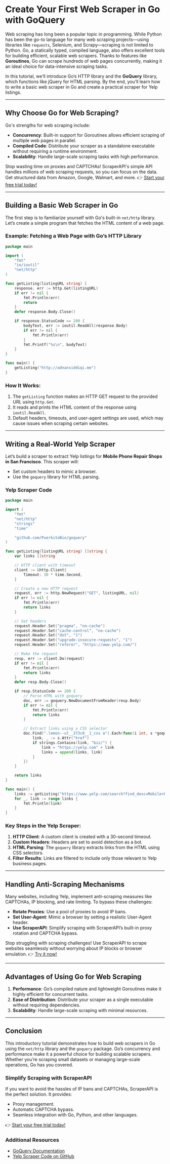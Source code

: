 
# Create Your First Web Scraper in Go with GoQuery

Web scraping has long been a popular topic in programming. While Python has been the go-to language for many web scraping projects—using libraries like `requests`, Selenium, and Scrapy—scraping is not limited to Python. Go, a statically typed, compiled language, also offers excellent tools for building efficient, scalable web scrapers. Thanks to features like **Goroutines**, Go can scrape hundreds of web pages concurrently, making it an ideal choice for data-intensive scraping tasks.

In this tutorial, we’ll introduce Go’s HTTP library and the **GoQuery** library, which functions like jQuery for HTML parsing. By the end, you’ll learn how to write a basic web scraper in Go and create a practical scraper for Yelp listings.

---

## Why Choose Go for Web Scraping?

Go's strengths for web scraping include:

- **Concurrency**: Built-in support for Goroutines allows efficient scraping of multiple web pages in parallel.
- **Compiled Code**: Distribute your scraper as a standalone executable without requiring a runtime environment.
- **Scalability**: Handle large-scale scraping tasks with high performance.

Stop wasting time on proxies and CAPTCHAs! ScraperAPI's simple API handles millions of web scraping requests, so you can focus on the data. Get structured data from Amazon, Google, Walmart, and more. 👉 [Start your free trial today!](https://bit.ly/Scraperapi)

---

## Building a Basic Web Scraper in Go

The first step is to familiarize yourself with Go's built-in `net/http` library. Let’s create a simple program that fetches the HTML content of a web page.

### Example: Fetching a Web Page with Go’s HTTP Library

```go
package main

import (
	"fmt"
	"io/ioutil"
	"net/http"
)

func getListing(listingURL string) {
	response, err := http.Get(listingURL)
	if err != nil {
		fmt.Println(err)
		return
	}
	defer response.Body.Close()

	if response.StatusCode == 200 {
		bodyText, err := ioutil.ReadAll(response.Body)
		if err != nil {
			fmt.Println(err)
		}
		fmt.Printf("%s\n", bodyText)
	}
}

func main() {
	getListing("http://adnansiddiqi.me")
}
```

### How It Works:
1. The `getListing` function makes an HTTP GET request to the provided URL using `http.Get`.
2. It reads and prints the HTML content of the response using `ioutil.ReadAll`.
3. Default headers, timeouts, and user-agent settings are used, which may cause issues when scraping certain websites.

---

## Writing a Real-World Yelp Scraper

Let’s build a scraper to extract Yelp listings for **Mobile Phone Repair Shops in San Francisco**. This scraper will:
- Set custom headers to mimic a browser.
- Use the `goquery` library for HTML parsing.

### Yelp Scraper Code

```go
package main

import (
	"fmt"
	"net/http"
	"strings"
	"time"

	"github.com/PuerkitoBio/goquery"
)

func getListing(listingURL string) []string {
	var links []string

	// HTTP client with timeout
	client := &http.Client{
		Timeout: 30 * time.Second,
	}

	// Create a new HTTP request
	request, err := http.NewRequest("GET", listingURL, nil)
	if err != nil {
		fmt.Println(err)
		return links
	}

	// Set headers
	request.Header.Set("pragma", "no-cache")
	request.Header.Set("cache-control", "no-cache")
	request.Header.Set("dnt", "1")
	request.Header.Set("upgrade-insecure-requests", "1")
	request.Header.Set("referer", "https://www.yelp.com/")

	// Make the request
	resp, err := client.Do(request)
	if err != nil {
		fmt.Println(err)
		return links
	}
	defer resp.Body.Close()

	if resp.StatusCode == 200 {
		// Parse HTML with goquery
		doc, err := goquery.NewDocumentFromReader(resp.Body)
		if err != nil {
			fmt.Println(err)
			return links
		}

		// Extract links using a CSS selector
		doc.Find(".lemon--ul__373c0__1_cxs a").Each(func(i int, s *goquery.Selection) {
			link, _ := s.Attr("href")
			if strings.Contains(link, "biz/") {
				link = "https://yelp.com" + link
				links = append(links, link)
			}
		})
	}

	return links
}

func main() {
	links := getListing("https://www.yelp.com/search?find_desc=Mobile+Phone+Repair&find_loc=San+Francisco%2C+CA")
	for _, link := range links {
		fmt.Println(link)
	}
}
```

### Key Steps in the Yelp Scraper:
1. **HTTP Client**: A custom client is created with a 30-second timeout.
2. **Custom Headers**: Headers are set to avoid detection as a bot.
3. **HTML Parsing**: The `goquery` library extracts links from the HTML using CSS selectors.
4. **Filter Results**: Links are filtered to include only those relevant to Yelp business pages.

---

## Handling Anti-Scraping Mechanisms

Many websites, including Yelp, implement anti-scraping measures like CAPTCHAs, IP blocking, and rate limiting. To bypass these challenges:

- **Rotate Proxies**: Use a pool of proxies to avoid IP bans.
- **Set User-Agent**: Mimic a browser by setting a realistic User-Agent header.
- **Use ScraperAPI**: Simplify scraping with ScraperAPI’s built-in proxy rotation and CAPTCHA bypass.

Stop struggling with scraping challenges! Use ScraperAPI to scrape websites seamlessly without worrying about IP blocks or browser emulation. 👉 [Try it now!](https://bit.ly/Scraperapi)

---

## Advantages of Using Go for Web Scraping

1. **Performance**: Go’s compiled nature and lightweight Goroutines make it highly efficient for concurrent tasks.
2. **Ease of Distribution**: Distribute your scraper as a single executable without requiring dependencies.
3. **Scalability**: Handle large-scale scraping with minimal resources.

---

## Conclusion

This introductory tutorial demonstrates how to build web scrapers in Go using the `net/http` library and the `goquery` package. Go’s concurrency and performance make it a powerful choice for building scalable scrapers. Whether you’re scraping small datasets or managing large-scale operations, Go has you covered.

### Simplify Scraping with ScraperAPI

If you want to avoid the hassles of IP bans and CAPTCHAs, ScraperAPI is the perfect solution. It provides:

- Proxy management.
- Automatic CAPTCHA bypass.
- Seamless integration with Go, Python, and other languages.

👉 [Start your free trial today!](https://bit.ly/Scraperapi)

### Additional Resources
- [GoQuery Documentation](https://github.com/PuerkitoBio/goquery)
- [Yelp Scraper Code on GitHub](https://github.com/kadnan/yelp-scraper-go)
